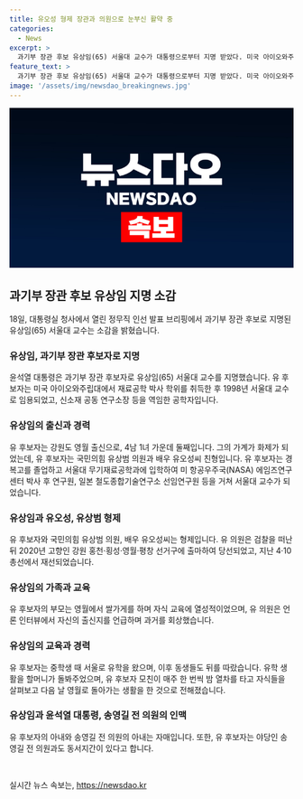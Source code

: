 ```yaml
---
title: 유오성 형제 장관과 의원으로 눈부신 활약 중
categories:
  - News
excerpt: >
  과기부 장관 후보 유상임(65) 서울대 교수가 대통령으로부터 지명 받았다. 미국 아이오와주립대에서 박사학위를 받은 후 서울대 교수로 임용되어 신소재 공동 연구소장을 맡은 공학자로, 정치적 연관성과 경력이 관심을 끌고 있다. 유 후보자의 출신가 역시 주목받는데, 국민의힘 유상범 의원과 배우 유오성씨 친형으로, 가정에서부터 열정적인 교육 환경을 가졌다. 또한, 유 후보의 아내와 송영길 전 의원의 아내가 자매 관계라는 사실도 특징적이다. 같은 날, 태영호 전 의원이 사무처장으로 임명되는 등, 대통령의 새로운 임명에 대한 관심도 높다.
feature_text: >
  과기부 장관 후보 유상임(65) 서울대 교수가 대통령으로부터 지명 받았다. 미국 아이오와주립대에서 박사학위를 받은 후 서울대 교수로 임용되어 신소재 공동 연구소장을 맡은 공학자로, 정치적 연관성과 경력이 관심을 끌고 있다. 유 후보자의 출신가 역시 주목받는데, 국민의힘 유상범 의원과 배우 유오성씨 친형으로, 가정에서부터 열정적인 교육 환경을 가졌다. 또한, 유 후보의 아내와 송영길 전 의원의 아내가 자매 관계라는 사실도 특징적이다. 같은 날, 태영호 전 의원이 사무처장으로 임명되는 등, 대통령의 새로운 임명에 대한 관심도 높다.
image: '/assets/img/newsdao_breakingnews.jpg'
---
```


<p><img src="/assets/img/newsdao_breakingnews.jpg" alt="firstkoreanews 속보" /></p>

<h2 data-ke-size="size26">과기부 장관 후보 유상임 지명 소감</h2>

<p data-ke-size="size16">18일, 대통령실 청사에서 열린 정무직 인선 발표 브리핑에서 과기부 장관 후보로 지명된 유상임(65) 서울대 교수는 소감을 밝혔습니다.</p>

<h3>유상임, 과기부 장관 후보자로 지명</h3>

<p data-ke-size="size16">윤석열 대통령은 과기부 장관 후보자로 유상임(65) 서울대 교수를 지명했습니다. 유 후보자는 미국 아이오와주립대에서 재료공학 박사 학위를 취득한 후 1998년 서울대 교수로 임용되었고, 신소재 공동 연구소장 등을 역임한 공학자입니다.</p>

<h3>유상임의 출신과 경력</h3>

<p data-ke-size="size16">유 후보자는 강원도 영월 출신으로, 4남 1녀 가운데 둘째입니다. 그의 가계가 화제가 되었는데, 유 후보자는 국민의힘 유상범 의원과 배우 유오성씨 친형입니다. 유 후보자는 경복고를 졸업하고 서울대 무기재료공학과에 입학하여 미 항공우주국(NASA) 에임즈연구센터 박사 후 연구원, 일본 철도종합기술연구소 선임연구원 등을 거쳐 서울대 교수가 되었습니다.</p>

<h3>유상임과 유오성, 유상범 형제</h3>

<p data-ke-size="size16">유 후보자와 국민의힘 유상범 의원, 배우 유오성씨는 형제입니다. 유 의원은 검찰을 떠난 뒤 2020년 고향인 강원 홍천·횡성·영월·평창 선거구에 출마하여 당선되었고, 지난 4·10 총선에서 재선되었습니다.</p>

<h3>유상임의 가족과 교육</h3>

<p data-ke-size="size16">유 후보자의 부모는 영월에서 쌀가게를 하며 자식 교육에 열성적이었으며, 유 의원은 언론 인터뷰에서 자신의 출신지를 언급하며 과거를 회상했습니다.</p>

<h3>유상임의 교육과 경력</h3>

<p data-ke-size="size16">유 후보자는 중학생 때 서울로 유학을 왔으며, 이후 동생들도 뒤를 따랐습니다. 유학 생활을 할머니가 돌봐주었으며, 유 후보자 모친이 매주 한 번씩 밤 열차를 타고 자식들을 살펴보고 다음 날 영월로 돌아가는 생활을 한 것으로 전해졌습니다.</p>

<h3>유상임과 윤석열 대통령, 송영길 전 의원의 인맥</h3>

<p data-ke-size="size16">유 후보자의 아내와 송영길 전 의원의 아내는 자매입니다. 또한, 유 후보자는 야당인 송영길 전 의원과도 동서지간이 있다고 합니다.</p>

<p data-ke-size="size16">&nbsp;</p>
실시간 뉴스 속보는, <a href="https://newsdao.kr" rel="dofollow">https://newsdao.kr</a>


